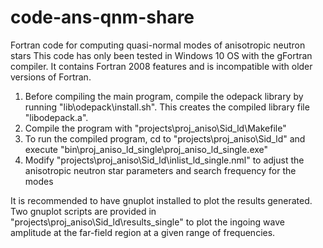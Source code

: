 # code-ans-qnm-share
Fortran code for computing quasi-normal modes of anisotropic neutron stars
This code has only been tested in Windows 10 OS with the gFortran compiler. It contains Fortran 2008 features and is incompatible with older versions of Fortran.

1. Before compiling the main program, compile the odepack library by running "lib\odepack\install.sh". This creates the compiled library file "libodepack.a".
2. Compile the program with "projects\proj_aniso\Sid_ld\Makefile"
3. To run the compiled program, cd to "projects\proj_aniso\Sid_ld" and execute "bin\proj_aniso_ld_single\proj_aniso_ld_single.exe"
4. Modify "projects\proj_aniso\Sid_ld\inlist_ld_single.nml" to adjust the anisotropic neutron star parameters and search frequency for the modes

It is recommended to have gnuplot installed to plot the results generated. Two gnuplot scripts are provided in "projects\proj_aniso\Sid_ld\results_single\" to plot the ingoing wave amplitude at the far-field region at a given range of frequencies.
